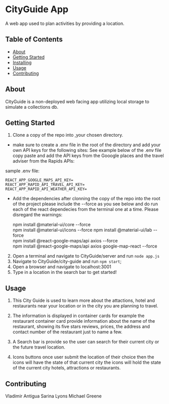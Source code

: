 # CityGuide App 
A web app used to plan activities by providing a location.

## Table of Contents

- [About](#about)
- [Getting Started](#getting_started)
- [Installing](#installing)
- [Usage](#usage)
- [Contributing](#contributing)

## About
CityGuide is a non-deployed web facing app utilizing local storage to simulate a collections db. 

## Getting Started
1. Clone a copy of the repo into ,your chosen directory.
  - make sure to create a .env file in the root of the directory and add your own API keys for the following sites: 
  See example below of the .env file copy paste and add the API keys from the Gooogle places and the travel adviser from the Rapids APIs: 
  
  sample .env file: 
  
    REACT_APP_GOOGLE_MAPS_API_KEY=
    REACT_APP_RAPID_API_TRAVEL_API_KEY= 
    REACT_APP_RAPID_API_WEATHER_API_KEY= 

- Add the dependencies after clonning the copy of the repo into the root of the project please include the --force as you see below and do run each of the react dependecies from the terminal one at a time. Please disregard the warnings: 

    npm install @material-ui/core --force  
    npm install @material-ui/icons --force 
    npm install @material-ui/lab --force    
    npm install @react-google-maps/api axios --force  
    npm install @react-google-maps/api axios google-map-react --force

2. Open a terminal and navigate to CityGuide/server and run `node app.js`
3. Navigate to CityGuide/city-guide and run `npm start`;
4. Open a browser and navigate to localhost:3001
5. Type in a location in the search bar to get started! 

## Usage
1. This City Guide is used to learn more about the attactions, hotel and restaurants near your location or in the city you are planning to travel. 
2. The information is displayed in container cards for example the restaurant container card provide information about the name of the restaurant, showing its five stars reviews, prices, the address and contact number of the restaurant just to name a few. 

3. A Search bar is provide so the user can search for their current city or the future travel location.
4. Icons buttons once user submit the location of their choice then the icons will have the state of that current city the icons will hold the state of the current city hotels, attractions or restaurants.  

## Contributing
Vladimir Antigua
Sarina Lyons
Michael Greene
